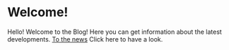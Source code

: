 # Welcome!

Hello! Welcome to the Blog! Here you can get information about the latest developments. [To the news](https://stoneclane-development.github.io/news) Click here to have a look. 
